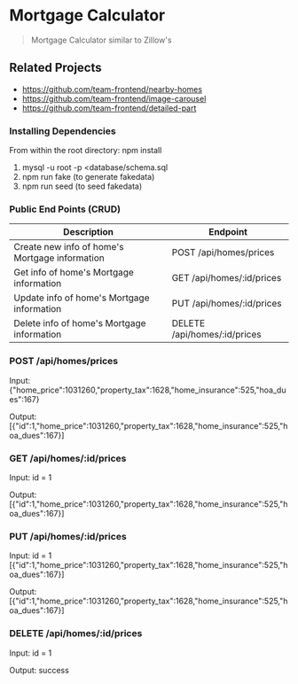 # Mortgage Calculator

> Mortgage Calculator similar to Zillow's

## Related Projects

  - https://github.com/team-frontend/nearby-homes
  - https://github.com/team-frontend/image-carousel
  - https://github.com/team-frontend/detailed-part

### Installing Dependencies

From within the root directory:
npm install

1. mysql -u root -p <database/schema.sql
2. npm run fake (to generate fakedata)
3. npm run seed (to seed fakedata)


### Public End Points (CRUD)
| Description                                    | Endpoint                     |
| ---------------------------------------------- | ---------------------------- |
| Create new info of home's Mortgage information | POST /api/homes/prices       |
| Get info of home's Mortgage information        | GET /api/homes/:id/prices    |
| Update info of home's Mortgage information     | PUT /api/homes/:id/prices    |
| Delete info of home's Mortgage information     | DELETE /api/homes/:id/prices |


### POST /api/homes/prices
Input:
{"home_price":1031260,"property_tax":1628,"home_insurance":525,"hoa_dues":167}

Output:
[{"id":1,"home_price":1031260,"property_tax":1628,"home_insurance":525,"hoa_dues":167}]

### GET /api/homes/:id/prices
Input:
id = 1

Output:
[{"id":1,"home_price":1031260,"property_tax":1628,"home_insurance":525,"hoa_dues":167}]

### PUT /api/homes/:id/prices
Input:
id = 1
[{"id":1,"home_price":1031260,"property_tax":1628,"home_insurance":525,"hoa_dues":167}]

Output:
[{"id":1,"home_price":1031260,"property_tax":1628,"home_insurance":525,"hoa_dues":167}]

### DELETE /api/homes/:id/prices
Input:
id = 1

Output:
success